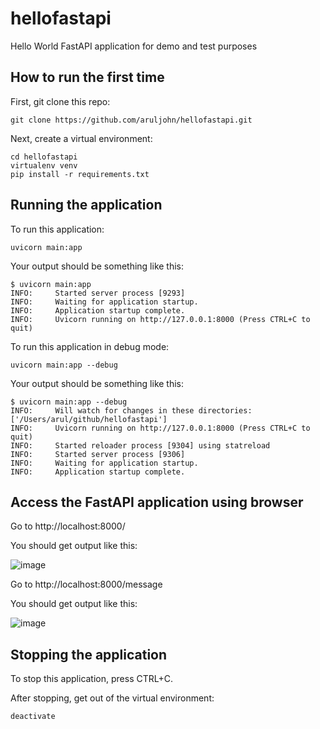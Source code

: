 # hellofastapi
Hello World FastAPI application for demo and test purposes

## How to run the first time

First, git clone this repo:

````
git clone https://github.com/aruljohn/hellofastapi.git
````

Next, create a virtual environment:

````
cd hellofastapi
virtualenv venv
pip install -r requirements.txt
````

## Running the application

To run this application:

````
uvicorn main:app
````

Your output should be something like this:

````
$ uvicorn main:app
INFO:     Started server process [9293]
INFO:     Waiting for application startup.
INFO:     Application startup complete.
INFO:     Uvicorn running on http://127.0.0.1:8000 (Press CTRL+C to quit)
````

To run this application in debug mode:

````
uvicorn main:app --debug
````

Your output should be something like this:

````
$ uvicorn main:app --debug
INFO:     Will watch for changes in these directories: ['/Users/arul/github/hellofastapi']
INFO:     Uvicorn running on http://127.0.0.1:8000 (Press CTRL+C to quit)
INFO:     Started reloader process [9304] using statreload
INFO:     Started server process [9306]
INFO:     Waiting for application startup.
INFO:     Application startup complete.
````

## Access the FastAPI application using browser

Go to http://localhost:8000/

You should get output like this:

![image](https://user-images.githubusercontent.com/3209045/132408202-800d6c5e-7c3e-4f5c-bba7-c40a2c020691.png)

Go to http://localhost:8000/message

You should get output like this:

![image](https://user-images.githubusercontent.com/3209045/132408295-d8a39c6d-84c2-49de-a1af-f823f06f14ba.png)


## Stopping the application

To stop this application, press CTRL+C.

After stopping, get out of the virtual environment:

````
deactivate
````
